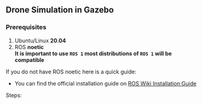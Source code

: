 ## Drone Simulation in Gazebo

### Prerequisites
1. Ubuntu/Linux **20.04**
2. ROS **noetic**  
**It is important to use `ROS 1` most distributions of `ROS 1` will be compatible**

If you do not have ROS noetic here is a quick guide:
- You can find the official installation guide on [ROS Wiki Installation Guide](https://wiki.ros.org/noetic/Installation/Ubuntu)

Steps:

```

```
